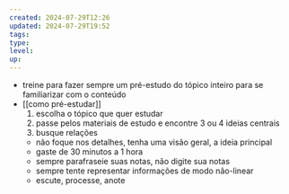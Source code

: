 ```yaml
---
created: 2024-07-29T12:26
updated: 2024-07-29T19:52
tags: 
type: 
level: 
up: 
---
```

- treine para fazer sempre um pré-estudo do tópico inteiro para se familiarizar com o conteúdo
- [[como pré-estudar]]
	1. escolha o tópico que quer estudar
	2. passe pelos materiais de estudo e encontre 3 ou 4 ideias centrais
	3. busque relações
	- não foque nos detalhes, tenha uma visão geral, a ideia principal
	- gaste de 30 minutos a 1 hora
	- sempre parafraseie suas notas, não digite sua notas
	- sempre tente representar informações de modo não-linear
	- escute, processe, anote